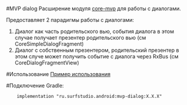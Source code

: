 #MVP dialog
Расширение модуля [core-mvp](../core-mvp/README.md) для работы с диалогами.

Предоставляет 2 парадигмы работы с диалогами:

1. Диалог как часть родительского вью, события диалога в этом случае получает презентер родительского вью (см CoreSimpleDialogFragment)
2. Диалог с собственным презентером, родительский презентер в этом случе может получить событие с диалога через RxBus (см CoreDialogFragmentView)

#Использование
[Пример использования](https://bitbucket.org/surfstudio/android-standard/src/snapshot-0.3.0/mvp-dialog-sample/)

#Подключение
Gradle:
```
    implementation "ru.surfstudio.android:mvp-dialog:X.X.X"
```